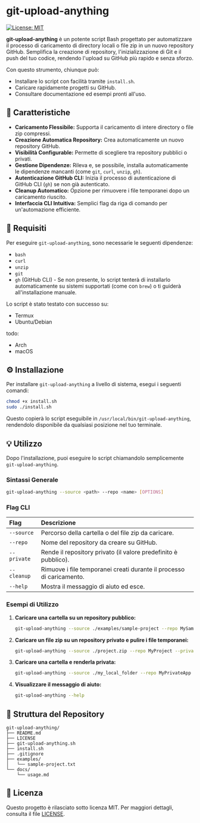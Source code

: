 # git-upload-anything

[![License: MIT](https://img.shields.io/badge/License-MIT-yellow.svg)](LICENSE)

**git-upload-anything** è un potente script Bash progettato per automatizzare il processo di caricamento di directory locali o file zip in un nuovo repository GitHub. Semplifica la creazione di repository, l'inizializzazione di Git e il push del tuo codice, rendendo l'upload su GitHub più rapido e senza sforzo.

Con questo strumento, chiunque può:
*   Installare lo script con facilità tramite `install.sh`.
*   Caricare rapidamente progetti su GitHub.
*   Consultare documentazione ed esempi pronti all'uso.

## 🚀 Caratteristiche

*   **Caricamento Flessibile:** Supporta il caricamento di intere directory o file zip compressi.
*   **Creazione Automatica Repository:** Crea automaticamente un nuovo repository GitHub.
*   **Visibilità Configurable:** Permette di scegliere tra repository pubblici o privati.
*   **Gestione Dipendenze:** Rileva e, se possibile, installa automaticamente le dipendenze mancanti (come `git`, `curl`, `unzip`, `gh`).
*   **Autenticazione GitHub CLI:** Inizia il processo di autenticazione di GitHub CLI (`gh`) se non già autenticato.
*   **Cleanup Automatico:** Opzione per rimuovere i file temporanei dopo un caricamento riuscito.
*   **Interfaccia CLI Intuitiva:** Semplici flag da riga di comando per un'automazione efficiente.

## 🔧 Requisiti

Per eseguire `git-upload-anything`, sono necessarie le seguenti dipendenze:

*   `bash`
*   `curl`
*   `unzip`
*   `git`
*   `gh` (GitHub CLI) - Se non presente, lo script tenterà di installarlo automaticamente su sistemi supportati (come con `brew`) o ti guiderà all'installazione manuale.

Lo script è stato testato con successo su:
*   Termux
*   Ubuntu/Debian
  
todo:
*   Arch
*   macOS

## ⚙️ Installazione

Per installare `git-upload-anything` a livello di sistema, esegui i seguenti comandi:

```bash
chmod +x install.sh
sudo ./install.sh
```

Questo copierà lo script eseguibile in `/usr/local/bin/git-upload-anything`, rendendolo disponibile da qualsiasi posizione nel tuo terminale.

## 💡 Utilizzo

Dopo l'installazione, puoi eseguire lo script chiamandolo semplicemente `git-upload-anything`.

### Sintassi Generale

```bash
git-upload-anything --source <path> --repo <name> [OPTIONS]
```

### Flag CLI

| Flag        | Descrizione                                                                    |
| :---------- | :----------------------------------------------------------------------------- |
| `--source`  | Percorso della cartella o del file zip da caricare.                            |
| `--repo`    | Nome del repository da creare su GitHub.                                       |
| `--private` | Rende il repository privato (il valore predefinito è pubblico).                |
| `--cleanup` | Rimuove i file temporanei creati durante il processo di caricamento.           |
| `--help`    | Mostra il messaggio di aiuto ed esce.                                          |

### Esempi di Utilizzo

1.  **Caricare una cartella su un repository pubblico:**

    ```bash
    git-upload-anything --source ./examples/sample-project --repo MySampleRepo
    ```

2.  **Caricare un file zip su un repository privato e pulire i file temporanei:**

    ```bash
    git-upload-anything --source ./project.zip --repo MyProject --private --cleanup
    ```

3.  **Caricare una cartella e renderla privata:**

    ```bash
    git-upload-anything --source ./my_local_folder --repo MyPrivateApp --private
    ```

4.  **Visualizzare il messaggio di aiuto:**

    ```bash
    git-upload-anything --help
    ```

## 📂 Struttura del Repository

```
git-upload-anything/
├── README.md
├── LICENSE
├── git-upload-anything.sh
├── install.sh
├── .gitignore
├── examples/
│   └── sample-project.txt
└── docs/
    └── usage.md
```

## 📄 Licenza

Questo progetto è rilasciato sotto licenza MIT. Per maggiori dettagli, consulta il file [LICENSE](LICENSE).
